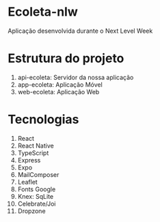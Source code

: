# Ecoleta-nlw
Aplicação desenvolvida durante o Next Level Week

# Estrutura do projeto
1) api-ecoleta: Servidor da nossa aplicação
2) app-ecoleta: Aplicação Móvel
3) web-ecoleta: Aplicação Web

# Tecnologias
1. React
2. React Native
3. TypeScript
4. Express
5. Expo
6. MailComposer
7. Leaflet
8. Fonts Google
9. Knex: SqLite
10. Celebrate/Joi
11. Dropzone
